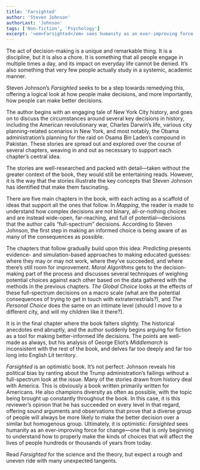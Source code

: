 ```yaml
---
title: 'Farsighted'
author: 'Steven Johnson'
authorLast: 'Johnson'
tags: ['Non-fiction', 'Psychology']
excerpt: '<em>Farsighted</em> sees humanity as an ever-improving force for change&mdash;one that is only beginning to understand how to properly make the kinds of choices that will affect the lives of people hundreds or thousands of years from today.'
---
```


The act of decision-making is a unique and remarkable thing. It is a discipline, but it is also a chore. It is something that all people engage in multiple times a day, and its impact on everyday life cannot be denied. It’s also something that very few people actually study in a systemic, academic manner.

Steven Johnson’s *Farsighted* seeks to be a step towards remedying this, offering a logical look at how people make decisions, and more importantly, how people can make better decisions.

The author begins with an engaging tale of New York City history, and goes on to discuss the circumstances around several key decisions in history, including the American revolutionary war, Charles Darwin’s life, various city planning-related scenarios in New York, and most notably, the Obama administration’s planning for the raid on Osama Bin Laden’s compound in Pakistan. These stories are spread out and explored over the course of several chapters, weaving in and out as necessary to support each chapter’s central idea.

The stories are well-researched and packed with detail&mdash;taken without the greater context of the book, they would still be entertaining reads. However, it is the way that the stories illustrate the key concepts that Steven Johnson has identified that make them fascinating.

There are five main chapters in the book, with each acting as a scaffold of ideas that support all the ones that follow. In *Mapping*, the reader is made to understand how complex decisions are not binary, all-or-nothing choices and are instead wide-open, far-reaching, and full of potential&mdash;decisions that the author calls “full-spectrum” decisions. According to Steven Johnson, the first step in making an informed choice is being aware of as many of the consequences as possible.

The chapters that follow gradually build upon this idea: *Predicting* presents evidence- and simulation-based approaches to making educated guesses: where they may or may not work, where they’ve succeeded, and where there’s still room for improvement. *Moral Algorithms* gets to the decision-making part of the process and discusses several techniques of weighing potential choices against each other based on the data gathered with the methods in the previous chapters. *The Global Choice* looks at the effects of these full-spectrum decisions on a macro scale (what are the potential consequences of trying to get in touch with extraterrestrials?), and *The Personal Choice* does the same on an intimate level (should I move to a different city, and will my children like it there?).

It is in the final chapter where the book falters slightly. The historical anecdotes end abruptly, and the author suddenly begins arguing for fiction as a tool for making better-informed life decisions. The points are well-made as always, but his analysis of George Eliot’s *Middlemarch* is inconsistent with the rest of the book, and delves far too deeply and far too long into English Lit territory.

*Farsighted* is an optimistic book. It’s not perfect: Johnson reveals his political bias by ranting about the Trump administration’s failings without a full-spectrum look at the issue. Many of the stories drawn from history deal with America. This is obviously a book written primarily written for Americans. He also champions diversity as often as possible, with the topic being brought up constantly throughout the book. In this case, it is this reviewer’s opinion that he has succeeded on every level in that regard, offering sound arguments and observations that prove that a diverse group of people will always be more likely to make the better decision over a similar but homogenous group. Ultimately, it is optimistic: *Farsighted* sees humanity as an ever-improving force for change&mdash;one that is only beginning to understand how to properly make the kinds of choices that will affect the lives of people hundreds or thousands of years from today.

Read *Farsighted* for the science and the theory, but expect a rough and uneven ride with many unexpected tangents.